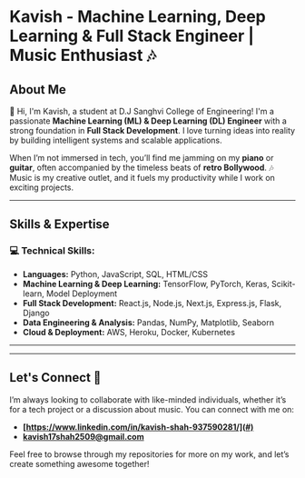 # Kavish - Machine Learning, Deep Learning & Full Stack Engineer | Music Enthusiast 🎶

## About Me

👋 Hi, I'm Kavish, a student at D.J Sanghvi College of Engineering! I'm a passionate **Machine Learning (ML) & Deep Learning (DL) Engineer** with a strong foundation in **Full Stack Development**. I love turning ideas into reality by building intelligent systems and scalable applications.

When I’m not immersed in tech, you’ll find me jamming on my **piano** or **guitar**, often accompanied by the timeless beats of **retro Bollywood**. 🎶 Music is my creative outlet, and it fuels my productivity while I work on exciting projects.

---

## Skills & Expertise

### 💻 **Technical Skills:**
- **Languages:** Python, JavaScript, SQL, HTML/CSS
- **Machine Learning & Deep Learning:** TensorFlow, PyTorch, Keras, Scikit-learn, Model Deployment
- **Full Stack Development:** React.js, Node.js, Next.js, Express.js, Flask, Django
- **Data Engineering & Analysis:** Pandas, NumPy, Matplotlib, Seaborn
- **Cloud & Deployment:** AWS, Heroku, Docker, Kubernetes

---


---

## Let's Connect 🤝

I’m always looking to collaborate with like-minded individuals, whether it’s for a tech project or a discussion about music. You can connect with me on:

- **[https://www.linkedin.com/in/kavish-shah-937590281/](#)**
- **[kavish17shah2509@gmail.com](#)**

Feel free to browse through my repositories for more on my work, and let’s create something awesome together!

